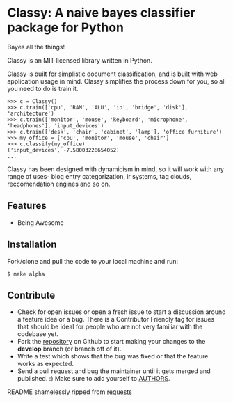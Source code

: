 Classy: A naive bayes classifier package for Python
=========================

Bayes all the things!

Classy is an MIT licensed library written in Python.

Classy is built for simplistic document classification, and is built with web application usage in mind. Classy simplifies
the process down for you, so all you need to do is train it.


	>>> c = Classy()
	>>> c.train(['cpu', 'RAM', 'ALU', 'io', 'bridge', 'disk'], 'architecture')
	>>> c.train(['monitor', 'mouse', 'keyboard', 'microphone', 'headphones'], 'input_devices')
	>>> c.train(['desk', 'chair', 'cabinet', 'lamp'], 'office furniture')
	>>> my_office = ['cpu', 'monitor', 'mouse', 'chair']
	>>> c.classify(my_office)
	('input_devices', -7.58003228654052)
	...

Classy has been designed with dynamicism in mind, so it will work with any range of uses- blog entry categorization, ir systems, tag clouds, reccomendation engines and so on.


Features
--------

- Being Awesome


Installation
------------

Fork/clone and pull the code to your local machine and run:

	$ make alpha



Contribute
----------
 

* Check for open issues or open a fresh issue to start a discussion around a feature idea or a bug. There is a Contributor Friendly tag for issues that should be ideal for people who are not very familiar with the codebase yet.
* Fork the [repository][1] on Github to start making your changes to the **develop** branch (or branch off of it).
* Write a test which shows that the bug was fixed or that the feature works as expected.
* Send a pull request and bug the maintainer until it gets merged and published. :) Make sure to add yourself to [AUTHORS][2].







README shamelessly ripped from [requests][3]


[1]: https://github.com/pbdeuchler/Classy/								"repository"
[2]: https://github.com/pbdeuchler/Classy/blob/master/AUTHORS.md		"AUTHORS"
[3]: https://github.com/kennethreitz/requests/							"requests"